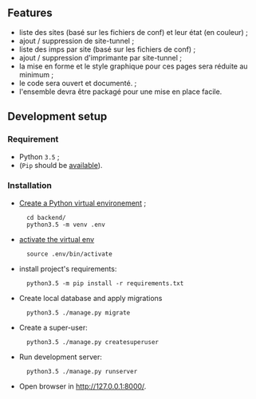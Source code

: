 
## Features

* liste des sites (basé sur les fichiers de conf) et leur état (en couleur) ;
* ajout / suppression de site-tunnel ;
* liste des imps par site (basé sur les fichiers de conf) ;
* ajout / suppression d'imprimante par site-tunnel ;
* la mise en forme et le style graphique pour ces pages sera réduite au minimum ;
* le code sera ouvert et documenté. ;
* l'ensemble devra être packagé pour une mise en place facile.

## Development setup

### Requirement

* Python `3.5` ;
* (`Pip` should be [available](https://pip.pypa.io/en/stable/installing/#do-i-need-to-install-pip)).

### Installation

* [Create a Python virtual environement](https://docs.python.org/3.5/library/venv.html#creating-virtual-environments) ;

        cd backend/
        python3.5 -m venv .env
    
* [activate the virtual env](https://packaging.python.org/en/latest/installing/#creating-virtual-environments)

        source .env/bin/activate
        
* install project's requirements:
    
        python3.5 -m pip install -r requirements.txt
        
* Create local database and apply migrations

        python3.5 ./manage.py migrate

* Create a super-user:

        python3.5 ./manage.py createsuperuser
        
* Run development server:

        python3.5 ./manage.py runserver
        
* Open browser in http://127.0.0.1:8000/.
